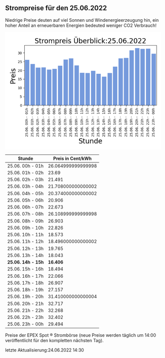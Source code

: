 
## Strompreise für den 25.06.2022

Niedrige Preise deuten auf viel Sonnen und Windenergieerzeugung hin, ein hoher Anteil an erneuerbaren Energien bedeuted weniger CO2 Verbrauch!

![Strompreis übersicht](imgs/strompreis_uebersicht.png)

| Stunde | Preis in Cent/kWh |
|---|---|
| 25.06. 00h -  01h | 26.064999999999998 | 
| 25.06. 01h -  02h | 23.69 | 
| 25.06. 02h -  03h | 21.491 | 
| 25.06. 03h -  04h | 21.708000000000002 | 
| 25.06. 04h -  05h | 20.374000000000002 | 
| 25.06. 05h -  06h | 20.906 | 
| 25.06. 06h -  07h | 22.673 | 
| 25.06. 07h -  08h | 26.108999999999998 | 
| 25.06. 08h -  09h | 26.903 | 
| 25.06. 09h -  10h | 22.826 | 
| 25.06. 10h -  11h | 18.573 | 
| 25.06. 11h -  12h | 18.496000000000002 | 
| 25.06. 12h -  13h | 19.765 | 
| 25.06. 13h -  14h | 18.043 | 
| **25.06. 14h -  15h** | **16.406** | 
| 25.06. 15h -  16h | 18.494 | 
| 25.06. 16h -  17h | 22.066 | 
| 25.06. 17h -  18h | 26.907 | 
| 25.06. 18h -  19h | 27.157 | 
| 25.06. 19h -  20h | 31.410000000000004 | 
| 25.06. 20h -  21h | 32.717 | 
| 25.06. 21h -  22h | 32.268 | 
| 25.06. 22h -  23h | 32.402 | 
| 25.06. 23h -  00h | 29.494 | 

Preise der EPEX Spot ® Strombörse (neue Preise werden täglich um 14:00 veröffentlicht für den kompletten nächsten Tag).

letzte Aktualisierung:24.06.2022 14:30